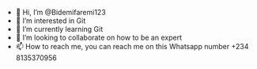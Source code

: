 - 👋 Hi, I’m @Bidemifaremi123
- 👀 I’m interested in Git
- 🌱 I’m currently learning Git
- 💞️ I’m looking to collaborate on how to be an expert
- 📫 How to reach me, you can reach me on this Whatsapp number +234 8135370956

<!---
Bidemifaremi123/Bidemifaremi123 is a ✨ special ✨ repository because its `README.md` (this file) appears on your GitHub profile.
You can click the Preview link to take a look at your changes.
--->
